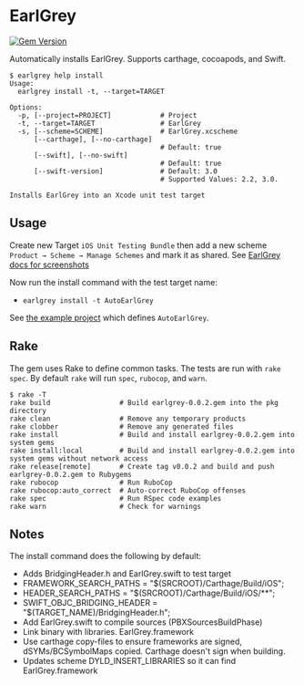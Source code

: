 # EarlGrey

[![Gem Version](https://badge.fury.io/rb/earlgrey.svg)](https://rubygems.org/gems/earlgrey)

Automatically installs EarlGrey. Supports carthage, cocoapods, and Swift.

```
$ earlgrey help install
Usage:
  earlgrey install -t, --target=TARGET

Options:
  -p, [--project=PROJECT]            # Project
  -t, --target=TARGET                # EarlGrey
  -s, [--scheme=SCHEME]              # EarlGrey.xcscheme
      [--carthage], [--no-carthage]
                                     # Default: true  
      [--swift], [--no-swift]
                                     # Default: true
      [--swift-version]              # Default: 3.0
                                     # Supported Values: 2.2, 3.0.

Installs EarlGrey into an Xcode unit test target
```

## Usage

Create new Target `iOS Unit Testing Bundle` then add a new scheme
`Product → Scheme → Manage Schemes` and mark it as shared.
See [EarlGrey docs for screenshots](https://github.com/google/EarlGrey/blob/master/docs/install-and-run.md#step-1-set-up-a-test-target)

Now run the install command with the test target name:

- `earlgrey install -t AutoEarlGrey`

See [the example project](https://github.com/bootstraponline/swift_xcuitest_example/tree/earlgrey/Example)
which defines `AutoEarlGrey`.

## Rake

The gem uses Rake to define common tasks. The tests are run with `rake spec`.
By default `rake` will run `spec`, `rubocop`, and `warn`.

```
$ rake -T
rake build                 # Build earlgrey-0.0.2.gem into the pkg directory
rake clean                 # Remove any temporary products
rake clobber               # Remove any generated files
rake install               # Build and install earlgrey-0.0.2.gem into system gems
rake install:local         # Build and install earlgrey-0.0.2.gem into system gems without network access
rake release[remote]       # Create tag v0.0.2 and build and push earlgrey-0.0.2.gem to Rubygems
rake rubocop               # Run RuboCop
rake rubocop:auto_correct  # Auto-correct RuboCop offenses
rake spec                  # Run RSpec code examples
rake warn                  # Check for warnings
```

## Notes

The install command does the following by default:

- Adds BridgingHeader.h and EarlGrey.swift to test target
- FRAMEWORK_SEARCH_PATHS = "$(SRCROOT)/Carthage/Build/iOS";
- HEADER_SEARCH_PATHS = "$(SRCROOT)/Carthage/Build/iOS/**";
- SWIFT_OBJC_BRIDGING_HEADER = "$(TARGET_NAME)/BridgingHeader.h";
- Add EarlGrey.swift to compile sources (PBXSourcesBuildPhase)
- Link binary with libraries. EarlGrey.framework
- Use carthage copy-files to ensure frameworks are signed, dSYMs/BCSymbolMaps copied.
  Carthage doesn't sign when building.
- Updates scheme DYLD_INSERT_LIBRARIES so it can find EarlGrey.framework